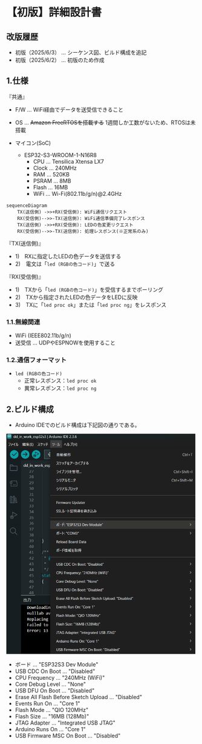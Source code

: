 # 【初版】詳細設計書

## 改版履歴
- 初版（2025/6/3） ... シーケンス図、ビルド構成を追記
- 初版（2025/6/2） ... 初版のため作成

## 1.仕様

『共通』

- F/W ... WiFi経由でデータを送受信できること
- OS ... ~~Amazon FreeRTOSを搭載する~~ 1週間しか工数がないため、RTOSは未搭載

- マイコン(SoC)
  - ESP32-S3-WROOM-1-N16R8
    - CPU ... Tensilica Xtensa LX7
    - Clock ... 240MHz
    - RAM ... 520KB
    - PSRAM ... 8MB
    - Flash ... 16MB
    - WiFi ... Wi-Fi(802.11b/g/n)@2.4GHz

```mermaid
sequenceDiagram
    TX(送信側) ->>+RX(受信側): WiFi通信リクエスト
    RX(受信側)-->>-TX(送信側): WiFi通信準備完了レスポンス
    TX(送信側) ->>+RX(受信側): LEDの色変更リクエスト
    RX(受信側)-->>-TX(送信側): 処理レスポンス(※正常系のみ)
```

『TX(送信側)』

- 1)　RXに指定したLEDの色データを送信する
- 2)　電文は「`led (RGBの色コード)`」で送る

『RX(受信側)』

- 1)　TXから「`led (RGBの色コード)`」を受信するまでポーリング
- 2)　TXから指定されたLEDの色データをLEDに反映
- 3)　TXに「`led proc ok`」または「`led proc ng`」をレスポンス

### 1.1.無線関連

- WiFi (IEEE802.11b/g/n)
- 送受信 ... UDPやESPNOWを使用すること

### 1.2.通信フォーマット

- `led (RGBの色コード)`
  - 正常レスポンス：`led proc ok`
  - 異常レスポンス：`led proc ng`

## 2.ビルド構成

- Arduino IDEでのビルド構成は下記図の通りである。

<div align="left">
  <img width="500" src="/doc/dd_in_work_arduinoide_build_info_20250603.png">
</div>

- ボード ... "ESP32S3 Dev Module"
- USB CDC On Boot ... "Disabled"
- CPU Frequency ... "240MHz (WiFi)"
- Core Debug Level ... "None"
- USB DFU On Boot ... "Disabled"
- Erase All Flash Before Sketch Upload ... "Disabled"
- Events Run On ... "Core 1"
- Flash Mode ... "QIO 120MHz"
- Flash Size ... "16MB (128Mb)"
- JTAG Adapter ... "Integrated USB JTAG"
- Arduino Runs On ... "Core 1"
- USB Firmware MSC On Boot ... "Disabled"